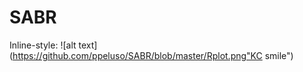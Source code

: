 # SABR

Inline-style:
![alt text](https://github.com/ppeluso/SABR/blob/master/Rplot.png"KC smile")

